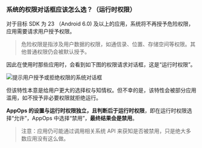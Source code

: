 ### 系统的权限对话框应该怎么选？（运行时权限）

对于目标 SDK 为 23 （Android 6.0) 及以上的应用，系统将不再授予危险权限，应用需要请求用户授予权限。

> 危险权限是指涉及用户数据的权限，如通信录、位置、存储空间等权限。其他普通权限仍会被默认授予。

因此在使用时那些应用时，会看到如下图的权限请求对话框，这是“运行时权限”。

![提示用户授予或拒绝权限的系统对话框](file:///android_res/raw/runtime_permission_dialog.png "运行时权限对话框")

但该特性本意是给用户更大的选择权与知情权。但不幸的是，该特性会被部分应用滥用，如不授予非必要权限就拒绝运行。

**AppOps 的设置与运行时权限独立，且判断后于运行时权限**，即在运行时权限选择“允许”，AppOps 中选择“禁用”，**最终结果会是禁用**。

> 注意：应用仍可能通过调用相关系统 API 来获知是否被禁用，只是绝大多数应用没有这么做。